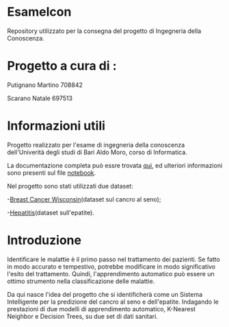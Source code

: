 # EsameIcon 

Repository utilizzato per la consegna del progetto di Ingegneria della Conoscenza.

# Progetto a cura di :

Putignano Martino 708842

Scarano Natale 697513

# Informazioni utili

Progetto realizzato per l'esame di ingegneria della conoscenza dell'Univerità degli studi di Bari Aldo Moro, corso di Informatica.

La documentazione completa può essre trovata [qui](https://github.com/GruppoIcon/EsameIcon/blob/main/Esame%20Icon/Report/Documentazione.pdf), ed ulteriori informazioni sono presenti sul file [notebook](https://github.com/GruppoIcon/EsameIcon/blob/main/Esame%20Icon/src/COMP551_Project1.ipynb).

Nel progetto sono stati utilizzati due dataset:

-[Breast Cancer Wisconsin](https://archive.ics.uci.edu/ml/datasets/Breast+Cancer+Wisconsin+(Diagnostic))(dataset sul cancro al seno);

-[Hepatitis](https://archive.ics.uci.edu/ml/datasets/hepatitis)(dataset sull'epatite).

# Introduzione

Identificare le malattie è il primo passo nel trattamento dei pazienti. Se fatto in modo accurato e tempestivo, potrebbe modificare in modo significativo l'esito del trattamento. Quindi, l'apprendimento automatico può essere un ottimo strumento nella classificazione delle malattie.

Da qui nasce l'idea del progetto che si identificherà come un Sistema Intelligente per la predizione del cancro al seno e dell'epatite.
Indagando le prestazioni di due modelli di apprendimento automatico, K-Nearest Neighbor e Decision Trees, su due set di dati sanitari.



